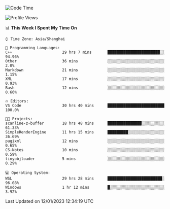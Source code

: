 <!--START_SECTION:waka-->
![Code Time](http://img.shields.io/badge/Code%20Time-584%20hrs%2022%20mins-blue)

![Profile Views](http://img.shields.io/badge/Profile%20Views-1-blue)

📊 **This Week I Spent My Time On** 

```text
⌚︎ Time Zone: Asia/Shanghai

💬 Programming Languages: 
C++                      29 hrs 7 mins       ███████████████████████░░   94.96% 
Other                    36 mins             ░░░░░░░░░░░░░░░░░░░░░░░░░   2.0% 
Markdown                 21 mins             ░░░░░░░░░░░░░░░░░░░░░░░░░   1.15% 
XML                      17 mins             ░░░░░░░░░░░░░░░░░░░░░░░░░   0.93% 
Bash                     12 mins             ░░░░░░░░░░░░░░░░░░░░░░░░░   0.66%

🔥 Editors: 
VS Code                  30 hrs 40 mins      █████████████████████████   100.0%

🐱‍💻 Projects: 
scanline-z-buffer        18 hrs 48 mins      ███████████████░░░░░░░░░░   61.33% 
SimpleRenderEngine       11 hrs 15 mins      █████████░░░░░░░░░░░░░░░░   36.69% 
pugixml                  12 mins             ░░░░░░░░░░░░░░░░░░░░░░░░░   0.65% 
CS-Notes                 10 mins             ░░░░░░░░░░░░░░░░░░░░░░░░░   0.59% 
tinyobjloader            5 mins              ░░░░░░░░░░░░░░░░░░░░░░░░░   0.29%

💻 Operating System: 
WSL                      29 hrs 28 mins      ████████████████████████░   96.08% 
Windows                  1 hr 12 mins        █░░░░░░░░░░░░░░░░░░░░░░░░   3.92%

```


 Last Updated on 12/01/2023 12:34:19 UTC
<!--END_SECTION:waka-->